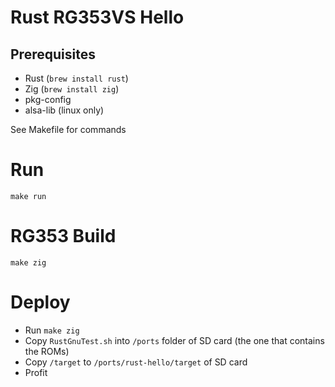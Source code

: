 # Rust RG353VS Hello

## Prerequisites
- Rust (`brew install rust`)
- Zig (`brew install zig`)
- pkg-config
- alsa-lib (linux only)


See Makefile for commands
# Run
`make run`

# RG353 Build
`make zig`

# Deploy
- Run `make zig`
- Copy `RustGnuTest.sh` into `/ports` folder of SD card (the one that contains the ROMs)
- Copy `/target` to `/ports/rust-hello/target` of SD card
- Profit